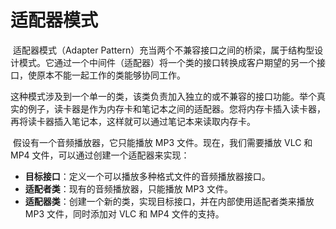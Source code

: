 # 适配器模式

​	适配器模式（Adapter Pattern）充当两个不兼容接口之间的桥梁，属于结构型设计模式。它通过一个中间件（适配器）将一个类的接口转换成客户期望的另一个接口，使原本不能一起工作的类能够协同工作。

​	这种模式涉及到一个单一的类，该类负责加入独立的或不兼容的接口功能。举个真实的例子，读卡器是作为内存卡和笔记本之间的适配器。您将内存卡插入读卡器，再将读卡器插入笔记本，这样就可以通过笔记本来读取内存卡。

​	假设有一个音频播放器，它只能播放 MP3 文件。现在，我们需要播放 VLC 和 MP4 文件，可以通过创建一个适配器来实现：

- **目标接口**：定义一个可以播放多种格式文件的音频播放器接口。
- **适配者类**：现有的音频播放器，只能播放 MP3 文件。
- **适配器类**：创建一个新的类，实现目标接口，并在内部使用适配者类来播放 MP3 文件，同时添加对 VLC 和 MP4 文件的支持。